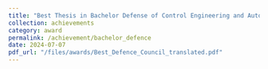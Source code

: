 ```yaml
---
title: "Best Thesis in Bachelor Defense of Control Engineering and Automation"
collection: achievements
category: award
permalink: /achievement/bachelor_defence
date: 2024-07-07
pdf_url: "/files/awards/Best_Defence_Council_translated.pdf"
---
```


